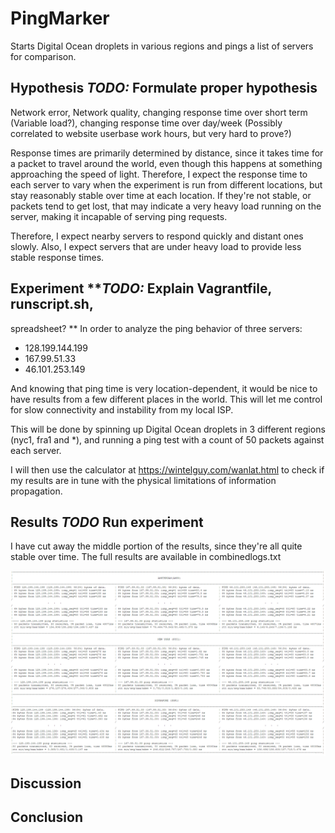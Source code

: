 # PingMarker
Starts Digital Ocean droplets in various regions and pings a list of servers for comparison.

## Hypothesis **_TODO:_ Formulate proper hypothesis**
Network error, Network quality, changing response time over short term 
(Variable load?), changing response time over day/week (Possibly 
correlated to website userbase work hours, but very hard to prove?)  

Response times are primarily determined by distance, since it takes time for a packet to travel around the world, even though this happens at something approaching the speed of light. Therefore, I expect the response time to each server to vary when the experiment is run from different locations, but stay reasonably stable over time at each location.
If they're not stable, or packets tend to get lost, that may indicate a very heavy load running on the server, making it incapable of serving ping requests.

Therefore, I expect nearby servers to respond quickly and distant ones slowly. Also, I expect servers that are under heavy load to provide less stable response times.


## Experiment **_TODO:_ Explain Vagrantfile, runscript.sh, 
spreadsheet? ** 
In order to analyze the ping behavior of three servers:

* 128.199.144.199
* 167.99.51.33
* 46.101.253.149

And knowing that ping time is very location-dependent, it would be nice 
to have results from a few different places in the world. This will let 
me control for slow connectivity and instability from my local ISP.

This will be done by spinning up Digital Ocean droplets in 3 different regions (nyc1, fra1 and *), and running a ping test with a count of 50 packets against each server.

I will then use the calculator at https://wintelguy.com/wanlat.html to check if my results are in tune with the physical limitations of information propagation.

## Results **_TODO_ Run experiment**
I have cut away the middle portion of the results, since they're all quite stable over time. The full results are available in combinedlogs.txt

![Figure 1](https://raw.githubusercontent.com/huldumadurin/PingMarker/master/LogsExcerpt.PNG "Ping result table abbr.")

## Discussion


## Conclusion
